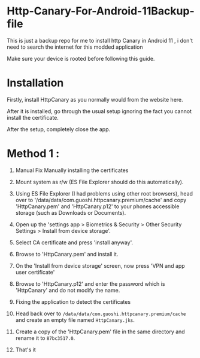 # Http-Canary-For-Android-11Backup-file
This is just a backup repo for me to install http Canary in Android 11 , i don't need to search the internet for this modded application


Make sure your device is rooted before following this guide.

# Installation

Firstly, install HttpCanary as you normally would from the website here.

After it is installed, go through the usual setup ignoring the fact you cannot install the certificate.

After the setup, completely close the app.

# Method 1 : 

1. Manual Fix Manually installing the certificates

2. Mount system as r/w (ES File Explorer should do this automatically).

3. Using ES File Explorer (I had problems using other root browsers), head over to '/data/data/com.guoshi.httpcanary.premium/cache' and copy 'HttpCanary.pem' and 'HttpCanary.p12' to your phones accessible storage (such as Downloads or Documents).

4. Open up the 'settings app > Biometrics & Security > Other Security Settings > Install from device storage'.

5. Select CA certificate and press 'install anyway'.

6. Browse to 'HttpCanary.pem' and install it.

7. On the 'Install from device storage' screen, now press 'VPN and app user certificate'

8. Browse to 'HttpCanary.p12' and enter the password which is 'HttpCanary' and do not modify the name.

9. Fixing the application to detect the certificates

10. Head back over to `/data/data/com.guoshi.httpcanary.premium/cache` and create an empty file named `HttpCanary.jks`.

11. Create a copy of the 'HttpCanary.pem' file in the same directory and rename it to `87bc3517.0`.

12. That's it 
